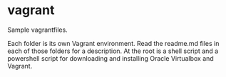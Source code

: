 # vagrant
Sample vagrantfiles.

Each folder is its own Vagrant environment.  Read the readme.md files in each of those folders for a description.  At the root is a shell script and a powershell script for downloading and installing Oracle Virtualbox and Vagrant.
